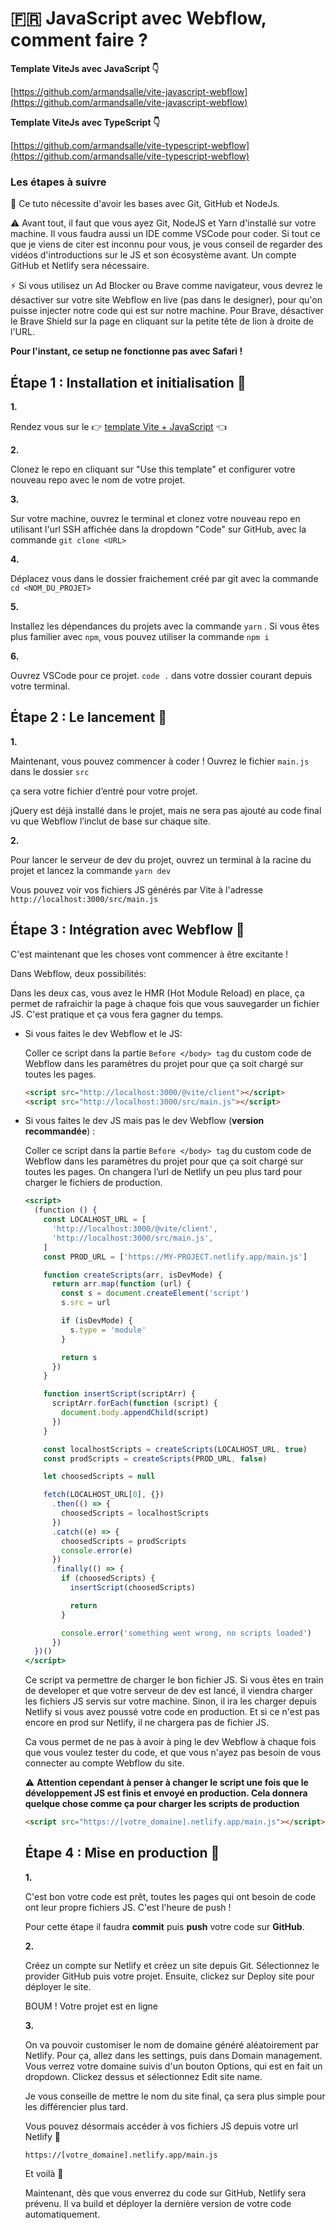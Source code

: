 # 🇫🇷 JavaScript avec Webflow, comment faire ?

**Template ViteJs avec JavaScript 👇**

[https://github.com/armandsalle/vite-javascript-webflow](https://github.com/armandsalle/vite-javascript-webflow)

**Template ViteJs avec TypeScript 👇**

[https://github.com/armandsalle/vite-typescript-webflow](https://github.com/armandsalle/vite-typescript-webflow)

### Les étapes à suivre

📌 Ce tuto nécessite d'avoir les bases avec Git, GitHub et NodeJs.

⚠️ Avant tout, il faut que vous ayez Git, NodeJS et Yarn d'installé sur votre machine. Il vous faudra aussi un IDE comme VSCode pour coder. Si tout ce que je viens de citer est inconnu pour vous, je vous conseil de regarder des vidéos d'introductions sur le JS et son écosystème avant. Un compte GitHub et Netlify sera nécessaire.

⚡ Si vous utilisez un Ad Blocker ou Brave comme navigateur, vous devrez le désactiver sur votre site Webflow en live (pas dans le designer), pour qu'on puisse injecter notre code qui est sur notre machine.
Pour Brave, désactiver le Brave Shield sur la page en cliquant sur la petite tête de lion à droite de l'URL.

**Pour l'instant, ce setup ne fonctionne pas avec Safari !**



## Étape 1 : Installation et initialisation 💽

**1.**

Rendez vous sur le 👉  [template Vite + JavaScript](https://github.com/armandsalle/vite-javascript-webflow)  👈

**2.**

Clonez le repo en cliquant sur "Use this template" et configurer votre nouveau repo avec le nom de votre projet.

**3.**

Sur votre machine, ouvrez le terminal et clonez votre nouveau repo en utilisant l'url SSH affichée dans la dropdown "Code" sur GitHub, avec la commande `git clone <URL>`

**4.**

Déplacez vous dans le dossier fraichement créé par git avec la commande `cd <NOM_DU_PROJET>` 

**5.**

Installez les dépendances du projets avec la commande `yarn` . Si vous êtes plus familier avec `npm`, vous pouvez utiliser la commande `npm i`

**6.**

Ouvrez VSCode pour ce projet. `code .` dans votre dossier courant depuis votre terminal.

## Étape 2 : Le lancement 🏏

**1.**

Maintenant, vous pouvez commencer à coder ! Ouvrez le fichier `main.js` dans le dossier `src`

ça sera votre fichier d’entré pour votre projet.

jQuery est déjà installé dans le projet, mais ne sera pas ajouté au code final vu que Webflow l’inclut de base sur chaque site.

**2.**

Pour lancer le serveur de dev du projet, ouvrez un terminal à la racine du projet et lancez la commande `yarn dev`

Vous pouvez voir vos fichiers JS générés par Vite à l'adresse `http://localhost:3000/src/main.js` 

## Étape 3 : Intégration avec Webflow 📝

C'est maintenant que les choses vont commencer à être excitante ! 

Dans Webflow, deux possibilités:

Dans les deux cas, vous avez le HMR (Hot Module Reload) en place, ça permet de rafraichir la page à chaque fois que vous sauvegarder un fichier JS. C'est pratique et ça vous fera gagner du temps.

- Si vous faites le dev Webflow et le JS:
    
    Coller ce script dans la partie `Before </body> tag` du custom code de Webflow dans les paramètres du projet pour que ça soit chargé sur toutes les pages.
    
    ```html
    <script src="http://localhost:3000/@vite/client"></script>
    <script src="http://localhost:3000/src/main.js"></script>
    ```
    
- Si vous faites le dev JS mais pas le dev Webflow (**version recommandée**)  :
    
    Coller ce script dans la partie `Before </body> tag` du custom code de Webflow dans les paramètres du projet pour que ça soit chargé sur toutes les pages. On changera l’url de Netlify un peu plus tard pour charger le fichiers de production.
    
    ```jsx
    <script>
      (function () {
        const LOCALHOST_URL = [
          'http://localhost:3000/@vite/client',
          'http://localhost:3000/src/main.js',
        ]
        const PROD_URL = ['https://MY-PROJECT.netlify.app/main.js']
    
        function createScripts(arr, isDevMode) {
          return arr.map(function (url) {
            const s = document.createElement('script')
            s.src = url
    
            if (isDevMode) {
              s.type = 'module'
            }
    
            return s
          })
        }
    
        function insertScript(scriptArr) {
          scriptArr.forEach(function (script) {
            document.body.appendChild(script)
          })
        }
    
        const localhostScripts = createScripts(LOCALHOST_URL, true)
        const prodScripts = createScripts(PROD_URL, false)
    
        let choosedScripts = null
    
        fetch(LOCALHOST_URL[0], {})
          .then(() => {
            choosedScripts = localhostScripts
          })
          .catch((e) => {
            choosedScripts = prodScripts
            console.error(e)
          })
          .finally(() => {
            if (choosedScripts) {
              insertScript(choosedScripts)
    
              return
            }
    
            console.error('something went wrong, no scripts loaded')
          })
      })()
    </script>
    ```
    
    Ce script va permettre de charger le bon fichier JS. Si vous êtes en train de developer et que votre serveur de dev est lancé, il viendra charger les fichiers JS servis sur votre machine. Sinon, il ira les charger depuis Netlify si vous avez poussé votre code en production. Et si ce n'est pas encore en prod sur Netlify, il ne chargera pas de fichier JS.
    
    Ca vous permet de ne pas à avoir à ping le dev Webflow à chaque fois que vous voulez tester du code, et que vous n'ayez pas besoin de vous connecter au compte Webflow du site.
    
    ⚠️   **Attention cependant à penser à changer le script une fois que le développement JS est finis et envoyé en production. Cela donnera quelque chose comme ça pour charger les scripts de production**
    
    ```html
    <script src="https://[votre_domaine].netlify.app/main.js"></script>
    ```
    
    ## Étape 4 : Mise en production 🚀
    
    **1.**
    
    C'est bon votre code est prêt, toutes les pages qui ont besoin de code ont leur propre fichiers JS. C'est l'heure de push !
    
    Pour cette étape il faudra **commit** puis **push** votre code sur **GitHub**.
    
    **2.**
    
    Créez un compte sur Netlify et créez un site depuis Git. Sélectionnez le provider GitHub puis votre projet. Ensuite, clickez sur Deploy site pour déployer le site.
    
    BOUM ! Votre projet est en ligne
    
    **3.**
    
    On va pouvoir customiser le nom de domaine généré aléatoirement par Netlify. Pour ça, allez dans les settings, puis dans Domain management. Vous verrez votre domaine suivis d'un bouton Options, qui est en fait un dropdown. Clickez dessus et sélectionnez Edit site name.
    
    Je vous conseille de mettre le nom du site final, ça sera plus simple pour les différencier plus tard.
    
    Vous pouvez désormais accéder à vos fichiers JS depuis votre url Netlify 🙌
    
    `https://[votre_domaine].netlify.app/main.js`
    
    Et voilà 👾
    
    Maintenant, dès que vous enverrez du code sur GitHub, Netlify sera prévenu. Il va build et déployer la dernière version de votre code automatiquement.
